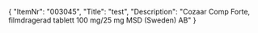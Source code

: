 {
  "ItemNr": "003045",
  "Title": "test",
  "Description": "Cozaar Comp Forte, filmdragerad tablett 100 mg/25 mg MSD (Sweden) AB"
}